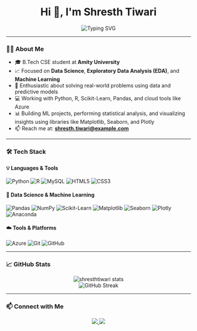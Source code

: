 <h1 align="center">Hi 👋, I'm Shresth Tiwari</h1>

<p align="center">
  <img src="https://readme-typing-svg.demolab.com?font=Fira+Code&size=22&pause=1000&color=F78C6C&center=true&vCenter=true&width=435&lines=Machine+Learning+Enthusiast;Data+Science" alt="Typing SVG" />
</p>

---

### 👨‍💻 About Me

- 🎓 B.Tech CSE student at **Amity University**
- 📈 Focused on **Data Science**, **Exploratory Data Analysis (EDA)**, and **Machine Learning**
- 🧠 Enthusiastic about solving real-world problems using data and predictive models
- 💻 Working with Python, R, Scikit-Learn, Pandas, and cloud tools like Azure
- 📊 Building ML projects, performing statistical analysis, and visualizing insights using libraries like Matplotlib, Seaborn, and Plotly
- 📫 Reach me at: **shresth.tiwari@example.com**

---

### 🛠️ Tech Stack

#### 💡 Languages & Tools

![Python](https://img.shields.io/badge/Python-3776AB?style=for-the-badge&logo=python&logoColor=white)
![R](https://img.shields.io/badge/R-276DC3?style=for-the-badge&logo=r&logoColor=white)
![MySQL](https://img.shields.io/badge/MySQL-4479A1?style=for-the-badge&logo=mysql&logoColor=white)
![HTML5](https://img.shields.io/badge/HTML5-e34c26?style=for-the-badge&logo=html5&logoColor=white)
![CSS3](https://img.shields.io/badge/CSS3-264de4?style=for-the-badge&logo=css3&logoColor=white)

#### 🧠 Data Science & Machine Learning

![Pandas](https://img.shields.io/badge/Pandas-150458?style=for-the-badge&logo=pandas&logoColor=white)
![NumPy](https://img.shields.io/badge/NumPy-013243?style=for-the-badge&logo=numpy&logoColor=white)
![Scikit-Learn](https://img.shields.io/badge/Scikit--Learn-F7931E?style=for-the-badge&logo=scikit-learn&logoColor=white)
![Matplotlib](https://img.shields.io/badge/Matplotlib-FF5C57?style=for-the-badge&logo=matplotlib&logoColor=white)
![Seaborn](https://img.shields.io/badge/Seaborn-69B3A2?style=for-the-badge)
![Plotly](https://img.shields.io/badge/Plotly-3F4F75?style=for-the-badge&logo=plotly&logoColor=white)
![Anaconda](https://img.shields.io/badge/Anaconda-44A833?style=for-the-badge&logo=anaconda&logoColor=white)

#### ☁️ Tools & Platforms

![Azure](https://img.shields.io/badge/Azure-0078D4?style=for-the-badge&logo=microsoftazure&logoColor=white)
![Git](https://img.shields.io/badge/Git-F05032?style=for-the-badge&logo=git&logoColor=white)
![GitHub](https://img.shields.io/badge/GitHub-181717?style=for-the-badge&logo=github&logoColor=white)

---

### 📈 GitHub Stats

<p align="center">
  <img src="https://github-readme-stats.vercel.app/api?username=shresthtiwari&show_icons=true&theme=radical" alt="shresthtiwari stats" />
  <br/>
  <img src="https://github-readme-streak-stats.herokuapp.com/?user=shresthtiwari&theme=radical" alt="GitHub Streak" />
</p>

---

### 📫 Connect with Me

<p align="center">
  <a href="https://www.linkedin.com/in/your-linkedin/" target="_blank">
    <img src="https://img.shields.io/badge/LinkedIn-blue?style=for-the-badge&logo=linkedin&logoColor=white"/>
  </a>
  <a href="mailto:shresth.tiwari@example.com">
    <img src="https://img.shields.io/badge/Gmail-D14836?style=for-the-badge&logo=gmail&logoColor=white"/>
  </a>
</p>
